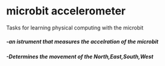 # microbit accelerometer
Tasks for learning physical computing with the microbit
##### -an istrument that measures the accelration of the microbit
##### -Determines the movement of the North,East,South,West 
#####

